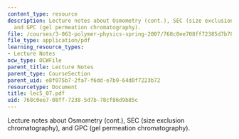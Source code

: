 ```yaml
---
content_type: resource
description: Lecture notes about Osmometry (cont.), SEC (size exclusion chromatography),
  and GPC (gel permeation chromatography).
file: /courses/3-063-polymer-physics-spring-2007/768c0ee708ff72385d7b78cf86d9b85c_lec5_07.pdf
file_type: application/pdf
learning_resource_types:
- Lecture Notes
ocw_type: OCWFile
parent_title: Lecture Notes
parent_type: CourseSection
parent_uid: e8f075b7-2fa7-f6dd-e7b9-64d0f7223b72
resourcetype: Document
title: lec5_07.pdf
uid: 768c0ee7-08ff-7238-5d7b-78cf86d9b85c
---
```

Lecture notes about Osmometry (cont.), SEC (size exclusion chromatography), and GPC (gel permeation chromatography).

